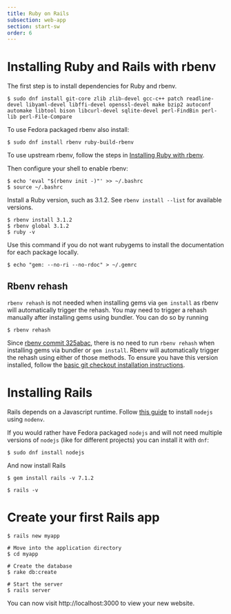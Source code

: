 ```yaml
---
title: Ruby on Rails
subsection: web-app
section: start-sw
order: 6
---
```


# Installing Ruby and Rails with rbenv

The first step is to install dependencies for Ruby and rbenv.

```console
$ sudo dnf install git-core zlib zlib-devel gcc-c++ patch readline-devel libyaml-devel libffi-devel openssl-devel make bzip2 autoconf automake libtool bison libcurl-devel sqlite-devel perl-FindBin perl-lib perl-File-Compare
```

To use Fedora packaged rbenv also install:
```console
$ sudo dnf install rbenv ruby-build-rbenv
```

To use upstream rbenv, follow the steps in [Installing Ruby with
rbenv](/tech/languages/ruby/ruby-installation.html#installing-ruby-with-rbenv).

Then configure your shell to enable rbenv:

```console
$ echo 'eval "$(rbenv init -)"' >> ~/.bashrc
$ source ~/.bashrc
```

Install a Ruby version, such as 3.1.2. See `rbenv install --list` for available versions.

```console
$ rbenv install 3.1.2
$ rbenv global 3.1.2
$ ruby -v
```
Use this command if you do not want rubygems to install the documentation for each package locally.

```console
$ echo "gem: --no-ri --no-rdoc" > ~/.gemrc
```

## Rbenv rehash

`rbenv rehash` is not needed when installing gems via `gem install` as rbenv will automatically
trigger the rehash. You may need to trigger a rehash manually after installing gems using bundler.
You can do so by running
```console
$ rbenv rehash
```

Since [rbenv commit 325abac](https://github.com/rbenv/rbenv/commit/325abac17de79a230152bb7038126a0641c6aa64),
there is no need to run `rbenv rehash` when installing gems via bundler or `gem install`.
Rbenv will automatically trigger the rehash using either of those methods. To ensure you have this
version installed, follow the [basic git checkout installation instructions](https://github.com/rbenv/rbenv?tab=readme-ov-file#basic-git-checkout).

# Installing Rails

Rails depends on a Javascript runtime. Follow [this guide](https://github.com/nodenv/nodenv?tab=readme-ov-file#basic-github-checkout)
to install `nodejs` using `nodenv`.

If you would rather have Fedora packaged `nodejs` and will not need multiple versions of `nodejs` (like for different projects)
you can install it with `dnf`:

```console
$ sudo dnf install nodejs
```

And now install Rails

```console
$ gem install rails -v 7.1.2
```

```console
$ rails -v
```

# Create your first Rails app

```console
$ rails new myapp

# Move into the application directory
$ cd myapp

# Create the database
$ rake db:create

# Start the server
$ rails server
```
You can now visit http://localhost:3000 to view your new website.
